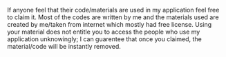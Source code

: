 
If anyone feel that their code/materials are used in my application feel free to claim it. Most of the codes are written by me and the materials used are created by me/taken from internet which mostly had free license. Using your material does not entitle you to access the people who use my application unknowingly; I can guarentee that once you claimed, the material/code will be instantly removed.
